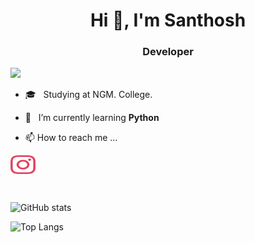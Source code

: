 <h1 align="center">Hi 👋, I'm Santhosh</h1>
<h3 align="center">Developer</h3>

<p align="left"> <img src="https://komarev.com/ghpvc/?username=santho-sh&style=flat-square" /> </p>

- 🎓 &nbsp; Studying at NGM. College.

- 🌱 &nbsp; I’m currently learning **Python**
  
- 📫 How to reach me ...

<a href="https://instagram.com/santh0sh_3" target="blank"><img align="center" src="assets/img/social/instagram.svg" alt="instagram" height="30" width="40" /></a>

&nbsp;

![GitHub stats](https://github-readme-stats.vercel.app/api?username=santho-sh&show_icons=true&count_private=true&theme=algolia)

![Top Langs](https://github-readme-stats.vercel.app/api/top-langs/?username=santho-sh&count_private=true&theme=algolia&layout=compact)
